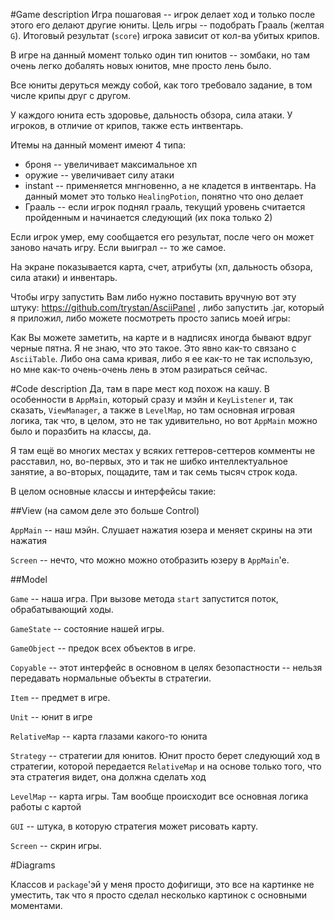 #Game description
Игра пошаговая -- игрок делает ход и только после этого его делают другие
юниты. Цель игры -- подобрать Грааль (желтая `G`). Итоговый результат
(`score`) игрока зависит от кол-ва убитых крипов.

В игре на данный момент
только один тип юнитов -- зомбаки, но там очень легко добалять новых юнитов,
мне просто лень было.

Все юниты деруться между собой, как того требовало задание, в том числе
крипы друг с другом.

У каждого юнита есть здоровье, дальность обзора, сила атаки. У игроков,
в отличие от крипов, также есть интвентарь.

Итемы на данный момент имеют 4 типа:
* броня -- увеличивает максимальное хп
* оружие -- увеличивает силу атаки
* instant -- применяется мнгновенно, а не кладется в интвентарь. На данный
момет это только `HealingPotion`, понятно что оно делает
* Грааль -- если игрок поднял грааль, текущий уровень считается пройденным
и начинается следующий (их пока только 2)

Если игрок умер, ему сообщается его результат, после чего он может заново
начать игру. Если выиграл -- то же самое.

На экране показывается карта, счет, атрибуты (хп, дальность обзора, сила атаки)
и инвентарь.

Чтобы игру запустить Вам либо нужно поставить вручную вот эту штуку:
https://github.com/trystan/AsciiPanel , либо запустить .jar, который
я приложил, либо можете посмотреть просто запись моей игры:

Как Вы можете заметить, на карте и в надписях иногда бывают вдруг черные пятна.
Я не знаю, что это такое. Это явно как-то связано с `AsciiTable`. Либо
она сама кривая, либо я ее как-то не так использую, но мне как-то
очень-очень лень в этом разираться сейчас.

#Code description
Да, там в паре мест код похож на кашу. В особенности в `AppMain`, который
сразу и мэйн и `KeyListener` и, так сказать, `ViewManager`, а также в
`LevelMap`, но там основная игровая логика, так что, в целом, это не так
удивительно, но вот `AppMain` можно было и поразбить на классы, да.

Я там ещё во многих местах у всяких геттеров-сеттеров комменты не расставил,
но, во-первых, это и так не шибко интеллектуальное занятие, а во-вторых,
пощадите, там и так семь тысяч строк кода.

В целом основные классы и интерфейсы такие:

##View (на самом деле это больше Control)

`AppMain` -- наш мэйн. Слушает нажатия юзера и меняет скрины на эти нажатия

`Screen` -- нечто, что можно можно отобразить юзеру в `AppMain`'e.

##Model

`Game` -- наша игра. При вызове метода `start` запустится поток, обрабатывающий
ходы.

`GameState` -- состояние нашей игры.

`GameObject` -- предок всех объектов в игре.

`Copyable` -- этот интерфейс в основном в целях безопастности -- нельзя передавать
нормальные объекты в стратегии.

`Item` -- предмет в игре.

`Unit` -- юнит в игре

`RelativeMap` -- карта глазами какого-то юнита

`Strategy` -- стратегии для юнитов. Юнит просто берет следующий ход в стратегии,
которой передается `RelativeMap` и на основе только того, что эта стратегия
видет, она должна сделать ход

`LevelMap` -- карта игры. Там вообще происходит все основная логика работы
с картой

`GUI` -- штука, в которую стратегия может рисовать карту.

`Screen` -- скрин игры.

#Diagrams

Классов и `package`'эй у меня просто дофигищи, это все на картинке
не уместить, так что я просто сделал несколько картинок с основными моментами.